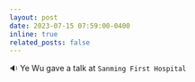 ```yaml
---
layout: post
date: 2023-07-15 07:59:00-0400 
inline: true
related_posts: false
---
```


 :sound: Ye Wu gave a talk at `Sanming First Hospital`  
